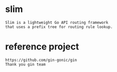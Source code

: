 # slim
    
    Slim is a lightweight Go API routing framework
    that uses a prefix tree for routing rule lookup.

# reference project
    
    https://github.com/gin-gonic/gin
    Thank you gin team
